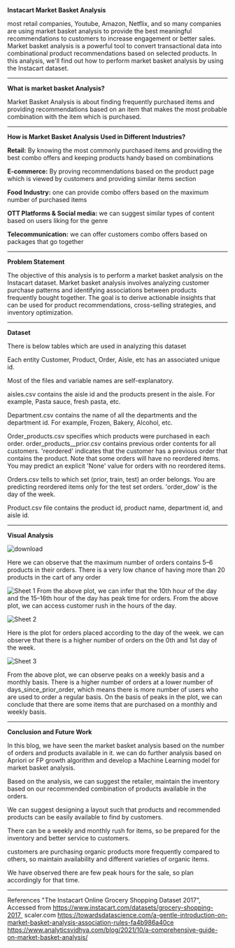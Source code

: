 
**Instacart Market Basket Analysis**

most retail companies, Youtube, Amazon, Netflix, and so many companies are using market basket analysis to provide the best meaningful recommendations to customers to increase engagement or better sales. Market basket analysis is a powerful tool to convert transactional data into combinational product recommendations based on selected products. In this analysis, we'll find out how to perform market basket analysis by using the Instacart dataset.

---

**What is market basket Analysis?**

Market Basket Analysis is about finding frequently purchased items and providing recommendations based on an item that makes the most probable combination with the item which is purchased.

---

**How is Market Basket Analysis Used in Different Industries?**

**Retail:** By knowing the most commonly purchased items and providing the best combo offers and keeping products handy based on combinations

**E-commerce:** By proving recommendations based on the product page which is viewed by customers and providing similar items section

**Food Industry:** one can provide combo offers based on the maximum number of purchased items

**OTT Platforms & Social media:** we can suggest similar types of content based on users liking for the genre

**Telecommunication:** we can offer customers combo offers based on packages that go together

---

**Problem Statement**

The objective of this analysis is to perform a market basket analysis on the Instacart dataset. Market basket analysis involves analyzing customer purchase 
patterns and identifying associations between products frequently bought together. The goal is to derive actionable insights that can be used for product recommendations, cross-selling strategies, and inventory optimization.

---

**Dataset**

There is below tables which are used in analyzing this dataset

Each entity Customer, Product, Order, Aisle, etc has an associated unique id.

Most of the files and variable names are self-explanatory.

aisles.csv contains the aisle id and the products present in the aisle. For example, Pasta sauce, fresh pasta, etc.

Department.csv contains the name of all the departments and the department id. For example, Frozen, Bakery, Alcohol, etc.

Order_products.csv specifies which products were purchased in each order. order_products__prior.csv contains previous order contents for all customers. 
'reordered' indicates that the customer has a previous order that contains the product. Note that some orders will have no reordered items. You may predict an explicit 'None' value for orders with no reordered items.

Orders.csv tells to which set (prior, train, test) an order belongs. You are predicting reordered items only for the test set orders. 'order_dow' is the day of the week.

Product.csv file contains the product id, product name, department id, and aisle id.

---

**Visual Analysis**

![download](https://github.com/PrathameshPipaliya/Instacart-Market-basket-analysis/assets/119769729/61dc65d0-4868-4d23-b6ee-eae3c610e352)

Here we can observe that the maximum number of orders contains 5–6 products in their orders.
There is a very low chance of having more than 20 products in the cart of any order

![Sheet 1](https://github.com/PrathameshPipaliya/Instacart-Market-basket-analysis/assets/119769729/df82ac24-9913-40d8-ab2a-25783c01c74f)
From the above plot, we can infer that the 10th hour of the day and the 15–16th hour of the day has peak time for orders.
From the above plot, we can access customer rush in the hours of the day.

![Sheet 2](https://github.com/PrathameshPipaliya/Instacart-Market-basket-analysis/assets/119769729/0dd600eb-e6fe-4018-9b9d-047410e33706)

Here is the plot for orders placed according to the day of the week. we can observe that there is a higher number of orders on the 0th and 1st day of the week.

![Sheet 3](https://github.com/PrathameshPipaliya/Instacart-Market-basket-analysis/assets/119769729/73d38518-0ef8-4ca4-a06e-99ff6ef154b0)

From the above plot, we can observe peaks on a weekly basis and a monthly basis.
There is a higher number of orders at a lower number of days_since_prior_order, which means there is more number of users who are used to order a regular basis.
On the basis of peaks in the plot, we can conclude that there are some items that are purchased on a monthly and weekly basis.

---

**Conclusion and Future Work**

In this blog, we have seen the market basket analysis based on the number of orders and products available in it. we can do further analysis based on Apriori or FP growth algorithm and develop a Machine Learning model for market basket analysis.

Based on the analysis, we can suggest the retailer, maintain the inventory based on our recommended combination of products available in the orders.

We can suggest designing a layout such that products and recommended products can be easily available to find by customers.

There can be a weekly and monthly rush for items, so be prepared for the inventory and better service to customers.

customers are purchasing organic products more frequently compared to others, so maintain availability and different varieties of organic items.

We have observed there are few peak hours for the sale, so plan accordingly for that time.

---

References
"The Instacart Online Grocery Shopping Dataset 2017", Accessed from https://www.instacart.com/datasets/grocery-shopping-2017 
scaler.com
https://towardsdatascience.com/a-gentle-introduction-on-market-basket-analysis-association-rules-fa4b986a40ce
https://www.analyticsvidhya.com/blog/2021/10/a-comprehensive-guide-on-market-basket-analysis/

